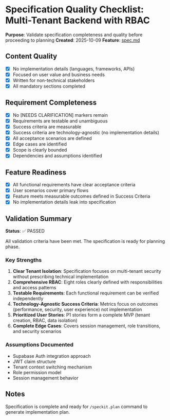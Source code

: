 # Specification Quality Checklist: Multi-Tenant Backend with RBAC

**Purpose**: Validate specification completeness and quality before proceeding to planning
**Created**: 2025-10-09
**Feature**: [spec.md](../spec.md)

## Content Quality

- [x] No implementation details (languages, frameworks, APIs)
- [x] Focused on user value and business needs
- [x] Written for non-technical stakeholders
- [x] All mandatory sections completed

## Requirement Completeness

- [x] No [NEEDS CLARIFICATION] markers remain
- [x] Requirements are testable and unambiguous
- [x] Success criteria are measurable
- [x] Success criteria are technology-agnostic (no implementation details)
- [x] All acceptance scenarios are defined
- [x] Edge cases are identified
- [x] Scope is clearly bounded
- [x] Dependencies and assumptions identified

## Feature Readiness

- [x] All functional requirements have clear acceptance criteria
- [x] User scenarios cover primary flows
- [x] Feature meets measurable outcomes defined in Success Criteria
- [x] No implementation details leak into specification

## Validation Summary

**Status**: ✅ PASSED

All validation criteria have been met. The specification is ready for planning phase.

### Key Strengths

1. **Clear Tenant Isolation**: Specification focuses on multi-tenant security without prescribing technical implementation
2. **Comprehensive RBAC**: Eight roles clearly defined with responsibilities and access patterns
3. **Testable Requirements**: Each functional requirement can be verified independently
4. **Technology-Agnostic Success Criteria**: Metrics focus on outcomes (performance, security, user experience) not implementation
5. **Prioritized User Stories**: P1 stories form a complete MVP (tenant creation, RBAC, data isolation)
6. **Complete Edge Cases**: Covers session management, role transitions, and security scenarios

### Assumptions Documented

- Supabase Auth integration approach
- JWT claim structure
- Tenant context switching mechanism
- Role permission model
- Session management behavior

## Notes

Specification is complete and ready for `/speckit.plan` command to generate implementation plan.
